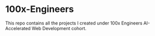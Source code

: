 # 100x-Engineers
This repo contains all the projects I created under 100x Engineers AI-Accelerated Web Development cohort.
